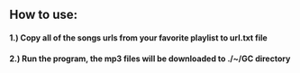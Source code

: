 ## How to use:
#### 1.) Copy all of the songs urls from your favorite playlist to url.txt file
#### 2.) Run the program, the mp3 files will be downloaded to ./~/GC directory
